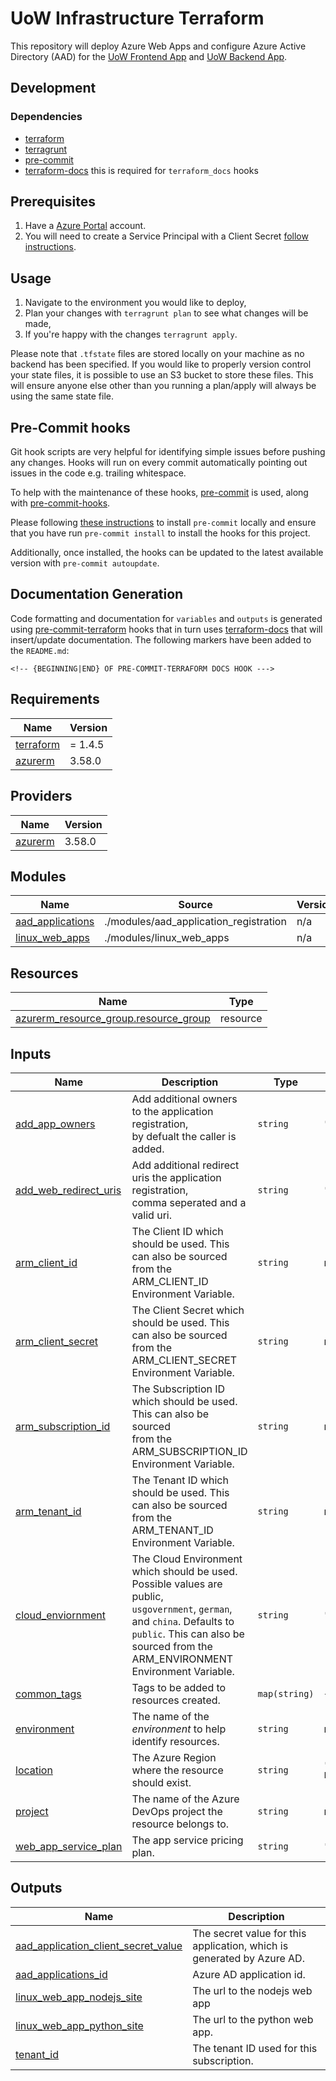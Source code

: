 # UoW Infrastructure Terraform

This repository will deploy Azure Web Apps and configure Azure Active Directory (AAD) for the [UoW Frontend App](https://dev.azure.com/k-space/uow/_git/uow-frontend-app) and [UoW Backend App](https://dev.azure.com/k-space/uow/_git/uow-backend-app).

## Development

### Dependencies

- [terraform](https://www.terraform.io/)
- [terragrunt](https://terragrunt.gruntwork.io/)
- [pre-commit](https://pre-commit.com/)
- [terraform-docs](https://terraform-docs.io/) this is required for `terraform_docs` hooks

## Prerequisites

1. Have a [Azure Portal](https://portal.azure.com/) account. 
2. You will need to create a Service Principal with a Client Secret [follow instructions](https://registry.terraform.io/providers/hashicorp/azurerm/latest/docs/guides/service_principal_client_secret#creating-a-service-principal-in-the-azure-portal).

## Usage

1. Navigate to the environment you would like to deploy,
2. Plan your changes with `terragrunt plan` to see what changes will be made,
3. If you're happy with the changes `terragrunt apply`.

Please note that `.tfstate` files are stored locally on your machine as no backend has been specified. If you would like to properly version control your state files, it is possible to use an S3 bucket to store these files. 
This will ensure anyone else other than you running a plan/apply will always be using the same state file.

## Pre-Commit hooks

Git hook scripts are very helpful for identifying simple issues before pushing any changes. Hooks will run on every commit automatically pointing out issues in the code e.g. trailing whitespace.

To help with the maintenance of these hooks, [pre-commit](https://pre-commit.com/) is used, along with [pre-commit-hooks](https://pre-commit.com/#install).

Please following [these instructions](https://pre-commit.com/#install) to install `pre-commit` locally and ensure that you have run `pre-commit install` to install the hooks for this project.

Additionally, once installed, the hooks can be updated to the latest available version with `pre-commit autoupdate`.

## Documentation Generation

Code formatting and documentation for `variables` and `outputs` is generated using [pre-commit-terraform](https://github.com/antonbabenko/pre-commit-terraform/releases) hooks that in turn uses [terraform-docs](https://github.com/terraform-docs/terraform-docs) that will insert/update documentation. The following markers have been added to the `README.md`:
```
<!-- {BEGINNING|END} OF PRE-COMMIT-TERRAFORM DOCS HOOK --->
```

<!-- BEGINNING OF PRE-COMMIT-TERRAFORM DOCS HOOK --->
## Requirements

| Name | Version |
|------|---------|
| <a name="requirement_terraform"></a> [terraform](#requirement\_terraform) | = 1.4.5 |
| <a name="requirement_azurerm"></a> [azurerm](#requirement\_azurerm) | 3.58.0 |

## Providers

| Name | Version |
|------|---------|
| <a name="provider_azurerm"></a> [azurerm](#provider\_azurerm) | 3.58.0 |

## Modules

| Name | Source | Version |
|------|--------|---------|
| <a name="module_aad_applications"></a> [aad\_applications](#module\_aad\_applications) | ./modules/aad_application_registration | n/a |
| <a name="module_linux_web_apps"></a> [linux\_web\_apps](#module\_linux\_web\_apps) | ./modules/linux_web_apps | n/a |

## Resources

| Name | Type |
|------|------|
| [azurerm_resource_group.resource_group](https://registry.terraform.io/providers/hashicorp/azurerm/3.58.0/docs/resources/resource_group) | resource |

## Inputs

| Name | Description | Type | Default | Required |
|------|-------------|------|---------|:--------:|
| <a name="input_add_app_owners"></a> [add\_app\_owners](#input\_add\_app\_owners) | Add additional owners to the application registration,<br>by defualt the caller is added. | `string` | `""` | no |
| <a name="input_add_web_redirect_uris"></a> [add\_web\_redirect\_uris](#input\_add\_web\_redirect\_uris) | Add additional redirect uris the application registration,<br>comma seperated and a valid uri. | `string` | `""` | no |
| <a name="input_arm_client_id"></a> [arm\_client\_id](#input\_arm\_client\_id) | The Client ID which should be used. This can also be sourced <br>from the ARM\_CLIENT\_ID Environment Variable. | `string` | n/a | yes |
| <a name="input_arm_client_secret"></a> [arm\_client\_secret](#input\_arm\_client\_secret) | The Client Secret which should be used. This can also be sourced <br>from the ARM\_CLIENT\_SECRET Environment Variable. | `string` | n/a | yes |
| <a name="input_arm_subscription_id"></a> [arm\_subscription\_id](#input\_arm\_subscription\_id) | The Subscription ID which should be used. This can also be sourced <br>from the ARM\_SUBSCRIPTION\_ID Environment Variable. | `string` | n/a | yes |
| <a name="input_arm_tenant_id"></a> [arm\_tenant\_id](#input\_arm\_tenant\_id) | The Tenant ID which should be used. This can also be sourced <br>from the ARM\_TENANT\_ID Environment Variable. | `string` | n/a | yes |
| <a name="input_cloud_enviornment"></a> [cloud\_enviornment](#input\_cloud\_enviornment) | The Cloud Environment which should be used. Possible values are public,<br>`usgovernment`, `german`, and `china`. Defaults to `public`. This can also be <br>sourced from the ARM\_ENVIRONMENT Environment Variable. | `string` | `"public"` | no |
| <a name="input_common_tags"></a> [common\_tags](#input\_common\_tags) | Tags to be added to resources created. | `map(string)` | `{}` | no |
| <a name="input_environment"></a> [environment](#input\_environment) | The name of the _environment_ to help identify resources. | `string` | n/a | yes |
| <a name="input_location"></a> [location](#input\_location) | The Azure Region where the resource should exist. | `string` | `"West Europe"` | no |
| <a name="input_project"></a> [project](#input\_project) | The name of the Azure DevOps project the resource belongs to. | `string` | n/a | yes |
| <a name="input_web_app_service_plan"></a> [web\_app\_service\_plan](#input\_web\_app\_service\_plan) | The app service pricing plan. | `string` | `"F1"` | no |

## Outputs

| Name | Description |
|------|-------------|
| <a name="output_aad_application_client_secret_value"></a> [aad\_application\_client\_secret\_value](#output\_aad\_application\_client\_secret\_value) | The secret value for this application, which is generated by Azure AD. |
| <a name="output_aad_applications_id"></a> [aad\_applications\_id](#output\_aad\_applications\_id) | Azure AD application id. |
| <a name="output_linux_web_app_nodejs_site"></a> [linux\_web\_app\_nodejs\_site](#output\_linux\_web\_app\_nodejs\_site) | The url to the nodejs web app |
| <a name="output_linux_web_app_python_site"></a> [linux\_web\_app\_python\_site](#output\_linux\_web\_app\_python\_site) | The url to the python web app. |
| <a name="output_tenant_id"></a> [tenant\_id](#output\_tenant\_id) | The tenant ID used for this subscription. |
<!-- END OF PRE-COMMIT-TERRAFORM DOCS HOOK --->
